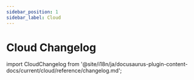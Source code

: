 ```yaml
---
sidebar_position: 1
sidebar_label: Cloud
---
```

# Cloud Changelog

import CloudChangelog from '@site/i18n/ja/docusaurus-plugin-content-docs/current/cloud/reference/changelog.md';

<CloudChangelog />
